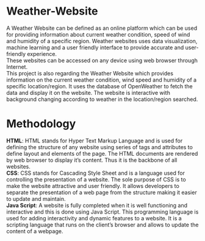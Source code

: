 # Weather-Website
A Weather Website can be defined as an online platform which can be used for providing 
information about current weather condition, speed of wind and humidity of a specific region. 
Weather websites uses data visualization, machine learning and a user friendly interface to 
provide accurate and user-friendly experience.</br>
These websites can be accessed on any device using web browser through Internet.</br>
This project is also regarding the Weather Website which provides information on the current 
weather condition, wind speed and humidity of a specific location/region. It uses the database
of OpenWeather to fetch the data and display it on the website. The website is interactive with 
background changing according to weather in the location/region searched.

# Methodology
<b>HTML</b>: HTML stands for Hyper Text Markup Language and is used for defining the 
structure of any website using series of tags and attributes to define layout and elements of the 
page. The HTML documents are rendered by web browser to display it’s content. Thus it is the 
backbone of all websites.</br>
<b>CSS</b>: CSS stands for Cascading Style Sheet and is a language used for controlling the 
presentation of a website. The sole purpose of CSS is to make the website attractive and user 
friendly. It allows developers to separate the presentation of a web page from the structure 
making it easier to update and maintain.</br>
<b>Java Script</b>: A website is fully completed when it is well functioning and interactive and 
this is done using Java Script. This programming language is used for adding interactivity and 
dynamic features to a website. It is a scripting language that runs on the client’s browser and 
allows to update the content of a webpage.
